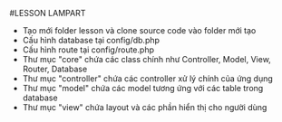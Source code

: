 #LESSON LAMPART
- Tạo mới folder lesson và clone source code vào folder mới tạo <br />
- Cấu hình database tại config/db.php  <br />
- Cấu hình route tại config/route.php  <br />
- Thư mục "core" chứa các class chính như Controller, Model, View, Router, Database  <br />
- Thư mục "controller" chứa các controller xử lý chính của ứng dụng <br />
- Thư mục "model" chứa các model tương ứng với các table trong database <br />
- Thư mục "view" chứa layout và các phần hiển thị cho người dùng <br />

